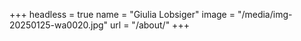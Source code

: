+++
headless = true
name = "Giulia Lobsiger"
image = "/media/img-20250125-wa0020.jpg"
url = "/about/"
+++
